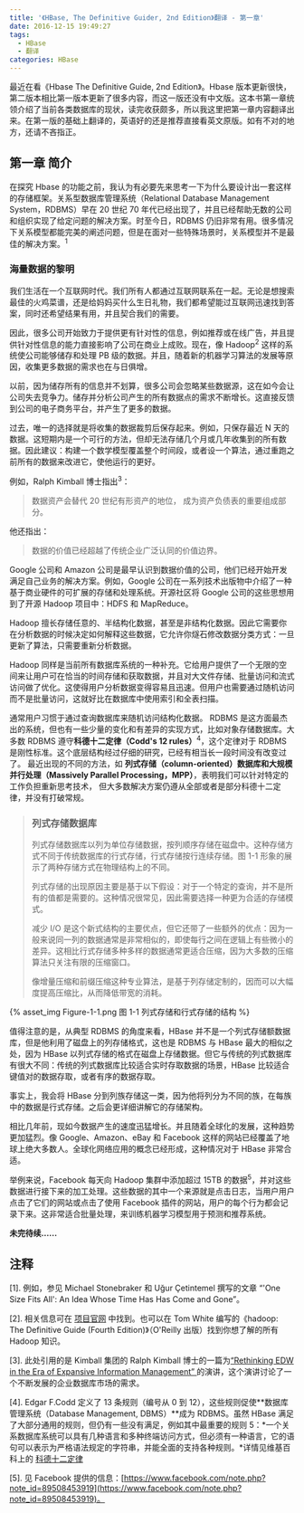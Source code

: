 ```yaml
---
title: '《HBase, The Definitive Guider, 2nd Edition》翻译 - 第一章'
date: 2016-12-15 19:49:27
tags:
  - HBase
  - 翻译
categories: HBase
---
```


最近在看《Hbase The Definitive Guide, 2nd Edition》。Hbase 版本更新很快，第二版本相比第一版本更新了很多内容，而这一版还没有中文版。这本书第一章统领介绍了当前各类数据库的现状，读完收获颇多，所以我这里把第一章内容翻译出来。在第一版的基础上翻译的，英语好的还是推荐直接看英文原版。如有不对的地方，还请不吝指正。

<!-- more -->

## 第一章 简介

在探究 Hbase 的功能之前，我认为有必要先来思考一下为什么要设计出一套这样的存储框架。关系型数据库管理系统（Relational Database Management System，RDBMS）早在 20 世纪 70 年代已经出现了，并且已经帮助无数的公司和组织实现了给定问题的解决方案。时至今日，RDBMS 仍旧非常有用。很多情况下关系模型都能完美的阐述问题，但是在面对一些特殊场景时，关系模型并不是最佳的解决方案。<sup>1</sup>

### 海量数据的黎明

我们生活在一个互联网时代。我们所有人都通过互联网联系在一起。无论是想搜索最佳的火鸡菜谱，还是给妈妈买什么生日礼物，我们都希望能过互联网迅速找到答案，同时还希望结果有用，并且契合我们的需要。

因此，很多公司开始致力于提供更有针对性的信息，例如推荐或在线广告，并且提供针对性信息的能力直接影响了公司在商业上成败。现在，像 Hadoop<sup>2</sup> 这样的系统使公司能够储存和处理 PB 级的数据。并且，随着新的机器学习算法的发展等原因，收集更多数据的需求也在与日俱增。

以前，因为储存所有的信息并不划算，很多公司会忽略某些数据源，这在如今会让公司失去竞争力。储存并分析公司产生的所有数据点的需求不断增长。这直接反馈到公司的电子商务平台，并产生了更多的数据。

过去，唯一的选择就是将收集的数据裁剪后保存起来。例如，只保存最近 N 天的数据。这短期内是一个可行的方法，但却无法存储几个月或几年收集到的所有数据。因此建议：构建一个数学模型覆盖整个时间段，或者设一个算法，通过重跑之前所有的数据来改进它，使他运行的更好。

例如，Ralph Kimball 博士指出<sup>3</sup>：

> 数据资产会替代 20 世纪有形资产的地位， 成为资产负债表的重要组成部分。

他还指出：

> 数据的价值已经超越了传统企业广泛认同的价值边界。

Google 公司和 Amazon 公司是最早认识到数据价值的公司，他们已经开始开发满足自己业务的解决方案。例如，Google 公司在一系列技术出版物中介绍了一种基于商业硬件的可扩展的存储和处理系统。开源社区将 Google 公司的这些思想用到了开源 Hadoop 项目中：HDFS 和 MapReduce。

Hadoop 擅长存储任意的、半结构化数据，甚至是非结构化数据。因此它需要你在分析数据的时候决定如何解释这些数据，它允许你燧石修改数据分类方式：一旦更新了算法，只需要重新分析数据。

Hadoop 同样是当前所有数据库系统的一种补充。它给用户提供了一个无限的空间来让用户可在恰当的时间存储和获取数据，并且对大文件存储、批量访问和流式访问做了优化。这使得用户分析数据变得容易且迅速。但用户也需要通过随机访问而不是批量访问，这就好比在数据库中使用索引和全表扫描。

通常用户习惯于通过查询数据库来随机访问结构化数据。 RDBMS 是这方面最杰出的系统，但也有一些少量的变化和有差异的实现方式，比如对象存储数据库。大多数 RDBMS 遵守**科德十二定律（Codd's 12 rules）**<sup>4</sup>，这个定律对于 RDBMS 是刚性标准。这个底层结构经过仔细的研究，已经有相当长一段时间没有改变过了。 最近出现的不同的方法，如 **列式存储（column-oriented）**数据库和**大规模并行处理（Massively Parallel Processing，MPP）**，表明我们可以针对特定的工作负担重新思考技术， 但大多数解决方案仍遵从全部或者是部分科德十二定律，并没有打破常规。

> ### 列式存储数据库
>
> 列式存储数据库以列为单位存储数据，按列顺序存储在磁盘中。这种存储方式不同于传统数据库的行式存储，行式存储按行连续存储。图 1-1 形象的展示了两种存储方式在物理结构上的不同。
> 
> 列式存储的出现原因主要是基于以下假设：对于一个特定的查询，并不是所有的值都是需要的。这种情况很常见，因此需要选择一种更为合适的存储模式。
>
> 减少 I/O 是这个新式结构的主要优点，但它还带了一些额外的优点：因为一般来说同一列的数据通常是非常相似的，即使每行之间在逻辑上有些微小的差异。这相比行式存储多种多样的数据通常更适合压缩，因为大多数的压缩算法只关注有限的压缩窗口。
>
> 像增量压缩和前缀压缩这种专业算法，是基于列存储定制的，因而可以大幅度提高压缩比，从而降低带宽的消耗。

{% asset_img Figure-1-1.png 图 1-1 列式存储和行式存储的结构 %}

值得注意的是，从典型 RDBMS 的角度来看，HBase 并不是一个列式存储额数据库，但是他利用了磁盘上的列存储格式，这也是 RDBMS 与 HBase 最大的相似之处，因为 HBase 以列式存储的格式在磁盘上存储数据。但它与传统的列式数据库有很大不同：传统的列式数据库比较适合实时存取数据的场景，HBase 比较适合键值对的数据存取，或者有序的数据存取。

事实上，我会将 HBase 分到列族存储这一类，因为他将列分为不同的族，在每族中的数据是行式存储。之后会更详细讲解它的存储架构。

相比几年前，现如今数据产生的速度迅猛增长。并且随着全球化的发展，这种趋势更加猛烈。像 Google、Amazon、eBay 和 Facebook 这样的网站已经覆盖了地球上绝大多数人。全球化网络应用的概念已经形成，这种情况对于 HBase 非常合适。

举例来说，Facebook 每天向 Hadoop 集群中添加超过 15TB 的数据<sup>5</sup>，并对这些数据进行接下来的加工处理。这些数据的其中一个来源就是点击日志，当用户用户点击了它们的网站或点击了使用 Facebook 插件的网站，用户的每个行为都会记录下来。这非常适合批量处理，来训练机器学习模型用于预测和推荐系统。

**未完待续……**

## 注释

[1]. 例如，参见 Michael Stonebraker 和 Uğur Çetintemel 撰写的文章 “'One Size Fits All': An Idea Whose Time Has Has Come and Gone”。

[2]. 相关信息可在 [项目官网](http://hadoop.apache.org/) 中找到。也可以在 Tom White 编写的《hadoop: The Definitive Guide (Fourth Edition)》（O'Reilly 出版）找到你想了解的所有 Hadoop 知识。

[3]. 此处引用的是 Kimball 集团的 Ralph Kimball 博士的一篇为[“Rethinking EDW in the Era of Expansive Information Management” ](https://www.informatica.com/campaigns/rethink_edw_kimball.pdf)的演讲，这个演讲讨论了一个不断发展的企业数据库市场的需求。

[4]. Edgar F.Codd 定义了 13 条规则（编号从 0 到 12），这些规则促使**数据库管理系统（Database Management, DBMS）**成为 RDBMS。虽然 HBase 满足了大部分通用的规则，但仍有一些没有满足，例如其中最重要的规则 5：*一个关系数据库系统可以具有几种语言和多种终端访问方式，但必须有一种语言，它的语句可以表示为严格语法规定的字符串，并能全面的支持各种规则。*详情见维基百科上的 [科德十二定律](https://zh.wikipedia.org/zh-hans/科德十二定律)

[5]. 见 Facebook 提供的信息：[https://www.facebook.com/note.php?note_id=89508453919](https://www.facebook.com/note.php?note_id=89508453919)。

